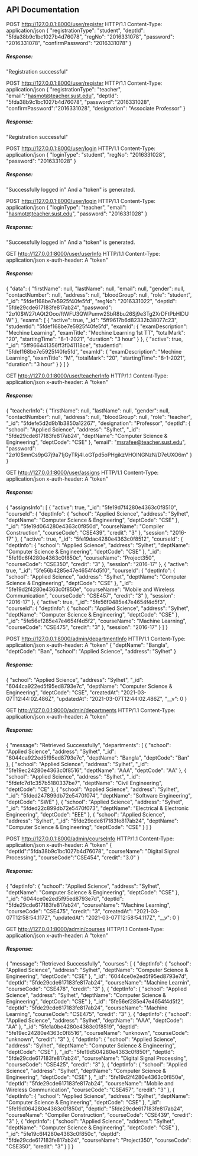 ## API Documentation
POST http://127.0.0.1:8000/user/register HTTP/1.1 Content-Type: application/json { "registrationType": "student", "deptId": "5fda38b9c1bc1027b4d76078", "regNo": "2016331078", "password": "2016331078", "confirmPassword": "2016331078" }
##### Response:
"Registration successful"

POST http://127.0.0.1:8000/user/register HTTP/1.1 Content-Type: application/json { "registrationType": "teacher", "email":"hasmot@teacher.sust.edu", "deptId": "5fda38b9c1bc1027b4d76078", "password":"2016331028", "confirmPassword":"2016331028", "designation": "Associate Professor" }
##### Response:
"Registration successful"

POST http://127.0.0.1:8000/user/login HTTP/1.1 Content-Type: application/json { "loginType": "student", "regNo": "2016331028", "password": "2016331028" }
##### Response:
"Successfully logged in" And a "token" is generated.

POST http://127.0.0.1:8000/user/login HTTP/1.1 Content-Type: application/json { "loginType": "teacher", "email": "hasmot@teacher.sust.edu", "password": "2016331028" }
##### Response:
"Successfully logged in" And a "token" is generated.

GET http://127.0.0.1:8000/user/userInfo HTTP/1.1 Content-Type: application/json x-auth-header: A "token"
##### Response:
{ "data": { "firstName": null, "lastName": null, "email": null, "gender": null, "contactNumber": null, "address": null, "bloodGroup": null, "role": "student", "_id": "5fdef168be7e5925f40fe5fd", "regNo": "2016331022", "deptId": "5fde29cde617183fe817ab24", "password": "$2a$10$W27tAQt2Ooo/ftWFU3QWPumw2SbR8bu26Sj9e3Tg2XrDFtPbHlDUW" }, "exams": [ { "active": true, "_id": "5ff9617b6d82332b38077c23", "studentId": "5fdef168be7e5925f40fe5fd", "examId": { "examDescription": "Mechine Learning", "examTitle": "Mechine Learning 1st TT", "totalMark": "20", "startingTime": "8-1-2021", "duration": "3 hour" } }, { "active": true, "_id": "5ff966441356ff3f041118ce", "studentId": "5fdef168be7e5925f40fe5fd", "examId": { "examDescription": "Mechine Learning", "examTitle": "M", "totalMark": "20", "startingTime": "8-1-2021", "duration": "3 hour" } } ] }

GET http://127.0.0.1:8000/user/teacherInfo HTTP/1.1 Content-Type: application/json x-auth-header: A "token"

##### Response:
{ "teacherInfo": { "firstName": null, "lastName": null, "gender": null, "contactNumber": null, "address": null, "bloodGroup": null, "role": "teacher", "_id": "5fdefe5d2d9b1b3850a12267", "designation": "Professor", "deptId": { "school": "Applied Science", "address": "Sylhet", "_id": "5fde29cde617183fe817ab24", "deptName": "Computer Science & Engineering", "deptCode": "CSE" }, "email": "msrafee@teacher.sust.edu", "password": "$2a$10$mnCs9pG7j9a71jGyTRj4l.oGTpd5oPHgikzVHOlNGNzN/D7eUXO6m" } }

GET http://127.0.0.1:8000/user/assigns HTTP/1.1 Content-Type: application/json x-auth-header: A "token"

##### Response:
{ "assignsInfo": [ { "active": true, "_id": "5fe19d7f4280e4363c0f8510", "courseId": { "deptInfo": { "school": "Applied Science", "address": "Sylhet", "deptName": "Computer Science & Engineering", "deptCode": "CSE" }, "_id": "5fe19d064280e4363c0f850d", "courseName": "Compiler Construction", "courseCode": "CSE439", "credit": "3" }, "session": "2016-17" }, { "active": true, "_id": "5fe19dac4280e4363c0f8512", "courseId": { "deptInfo": { "school": "Applied Science", "address": "Sylhet", "deptName": "Computer Science & Engineering", "deptCode": "CSE" }, "_id": "5fe19c6f4280e4363c0f850c", "courseName": "Project350", "courseCode": "CSE350", "credit": "3" }, "session": "2016-17" }, { "active": true, "_id": "5fe56b4285e47e4654f4d5f0", "courseId": { "deptInfo": { "school": "Applied Science", "address": "Sylhet", "deptName": "Computer Science & Engineering", "deptCode": "CSE" }, "_id": "5fe19d2f4280e4363c0f850e", "courseName": "Mobile and Wireless Communication", "courseCode": "CSE457", "credit": "3" }, "session": "2016-17" }, { "active": true, "_id": "5fe56f0485e47e4654f4d5f3", "courseId": { "deptInfo": { "school": "Applied Science", "address": "Sylhet", "deptName": "Computer Science & Engineering", "deptCode": "CSE" }, "_id": "5fe56ef285e47e4654f4d5f2", "courseName": "Machine Learning", "courseCode": "CSE475", "credit": "3" }, "session": "2016-17" } ] }

POST http://127.0.0.1:8000/admin/departmentInfo HTTP/1.1 Content-Type: application/json x-auth-header: A "token" { "deptName": "Bangla", "deptCode": "Ban", "school": "Applied Science", "address": "Sylhet" }

##### Response:
{ "school": "Applied Science", "address": "Sylhet", "_id": "6044ca922ed5f95ed8793e7c", "deptName": "Computer Science & Engineering", "deptCode": "CSE", "createdAt": "2021-03-07T12:44:02.486Z", "updatedAt": "2021-03-07T12:44:02.486Z", "__v": 0 }

GET http://127.0.0.1:8000/admin/departments HTTP/1.1 Content-Type: application/json x-auth-header: A "token"
##### Response:
{ "message": "Retrieved Successfully", "departments": [ { "school": "Applied Science", "address": "Sylhet", "_id": "6044ca922ed5f95ed8793e7c", "deptName": "Bangla", "deptCode": "Ban" }, { "school": "Applied Science", "address": "Sylhet", "_id": "5fe19ec24280e4363c0f8516", "deptName": "AAA", "deptCode": "AA" }, { "school": "Applied Science", "address": "Sylhet", "_id": "5fdefc7d1c357b5180337be7", "deptName": "Civil Engineering", "deptCode": "CE" }, { "school": "Applied Science", "address": "Sylhet", "_id": "5fded247899db72e5470f074", "deptName": "Software Engineering", "deptCode": "SWE" }, { "school": "Applied Science", "address": "Sylhet", "_id": "5fded22c899db72e5470f073", "deptName": "Electrical & Electronic Engineering", "deptCode": "EEE" }, { "school": "Applied Science", "address": "Sylhet", "_id": "5fde29cde617183fe817ab24", "deptName": "Computer Science & Engineering", "deptCode": "CSE" } ] }

POST http://127.0.0.1:8000/admin/courseInfo HTTP/1.1 Content-Type: application/json x-auth-header: A "token" { "deptId":"5fda38b9c1bc1027b4d76078", "courseName": "Digital Signal Processing", "courseCode":"CSE454", "credit": "3.0" }
##### Response:
{ "deptInfo": { "school": "Applied Science", "address": "Sylhet", "deptName": "Computer Science & Engineering", "deptCode": "CSE" }, "_id": "6044ce0e2ed5f95ed8793e7d", "deptId": "5fde29cde617183fe817ab24", "courseName": "Machine Learning", "courseCode": "CSE475", "credit": "3", "createdAt": "2021-03-07T12:58:54.117Z", "updatedAt": "2021-03-07T12:58:54.117Z", "__v": 0 }

GET http://127.0.0.1:8000/admin/courses HTTP/1.1 Content-Type: application/json x-auth-header: A "token"

##### Response:
{ "message": "Retrieved Successfully", "courses": [ { "deptInfo": { "school": "Applied Science", "address": "Sylhet", "deptName": "Computer Science & Engineering", "deptCode": "CSE" }, "_id": "6044ce0e2ed5f95ed8793e7d", "deptId": "5fde29cde617183fe817ab24", "courseName": "Machine Learnin", "courseCode": "CSE478", "credit": "3" }, { "deptInfo": { "school": "Applied Science", "address": "Sylhet", "deptName": "Computer Science & Engineering", "deptCode": "CSE" }, "_id": "5fe56ef285e47e4654f4d5f2", "deptId": "5fde29cde617183fe817ab24", "courseName": "Machine Learning", "courseCode": "CSE475", "credit": "3" }, { "deptInfo": { "school": "Applied Science", "address": "Sylhet", "deptName": "AAA", "deptCode": "AA" }, "_id": "5fe1a0be4280e4363c0f8519", "deptId": "5fe19ec24280e4363c0f8516", "courseName": "unknown", "courseCode": "unknown", "credit": "3" }, { "deptInfo": { "school": "Applied Science", "address": "Sylhet", "deptName": "Computer Science & Engineering", "deptCode": "CSE" }, "_id": "5fe19d504280e4363c0f850f", "deptId": "5fde29cde617183fe817ab24", "courseName": "Digital Signal Processing", "courseCode": "CSE425", "credit": "3" }, { "deptInfo": { "school": "Applied Science", "address": "Sylhet", "deptName": "Computer Science & Engineering", "deptCode": "CSE" }, "_id": "5fe19d2f4280e4363c0f850e", "deptId": "5fde29cde617183fe817ab24", "courseName": "Mobile and Wireless Communication", "courseCode": "CSE457", "credit": "3" }, { "deptInfo": { "school": "Applied Science", "address": "Sylhet", "deptName": "Computer Science & Engineering", "deptCode": "CSE" }, "_id": "5fe19d064280e4363c0f850d", "deptId": "5fde29cde617183fe817ab24", "courseName": "Compiler Construction", "courseCode": "CSE439", "credit": "3" }, { "deptInfo": { "school": "Applied Science", "address": "Sylhet", "deptName": "Computer Science & Engineering", "deptCode": "CSE" }, "_id": "5fe19c6f4280e4363c0f850c", "deptId": "5fde29cde617183fe817ab24", "courseName": "Project350", "courseCode": "CSE350", "credit": "3" } ] }